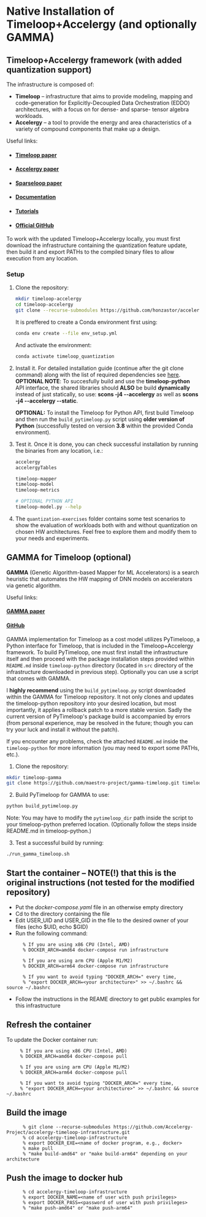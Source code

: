 # Native Installation of Timeloop+Accelergy (and optionally GAMMA)

## Timeloop+Accelergy framework (with added quantization support)
The infrastructure is composed of:
* **Timeloop** – infrastructure that aims to provide modeling, mapping and code-generation for Explicitly-Decoupled Data Orchestration (EDDO) architectures, with a focus on for dense- and sparse- tensor algebra workloads.
* **Accelergy** – a tool to provide the energy and area characteristics of a variety of compound components that make up a design.

Useful links:
* #### [Timeloop paper](https://ieeexplore.ieee.org/document/8695666)
* #### [Accelergy paper](https://ieeexplore.ieee.org/document/8942149)
* #### [Sparseloop paper](https://ieeexplore.ieee.org/document/9923807)
* #### [Documentation](https://timeloop.csail.mit.edu/)
* #### [Tutorials](https://accelergy.mit.edu/tutorial.html) 
* #### [Official GitHub](https://github.com/Accelergy-Project/accelergy-timeloop-infrastructure)

To work with the updated Timeloop+Accelergy locally, you must first download the infrastructure containing the quantization feature update, then build it and export PATHs to the compiled binary files to allow execution from any location.

### Setup
1. Clone the repository:
	```bash
	mkdir timeloop-accelergy
	cd timeloop-accelergy
	git clone --recurse-submodules https://github.com/honzastor/accelergy-timeloop-infrastructure-quantization-feature.git
	```

	It is preffered to create a Conda environment first using:

	```bash
	conda env create --file env_setup.yml
	```

	And activate the environment:
	```bash
	conda activate timeloop_quantization
	```

2. Install it. For detailed installation guide (continue after the git clone command) along with the list of required dependencies see [here](https://accelergy.mit.edu/infra_instructions.html).  **OPTIONAL NOTE**: To succesfully build and use the **timeloop-python** API interface, the shared libraries should **ALSO** be build **dynamically** instead of just statically, so use: **scons -j4 --accelergy** as well as **scons -j4 --accelergy --static**.

	**OPTIONAL:** To install the Timeloop for Python API, first build Timeloop and then run the `build_pytimeloop.py` script using **older version of Python** (successfully tested on version **3.8** within the provided Conda environment).

3. Test it. Once it is done, you can check successful installation by running the binaries from any location, i.e.:
	```bash
	accelergy
	accelergyTables

	timeloop-mapper
	timeloop-model
	timeloop-metrics

	# OPTIONAL PYTHON API
	timeloop-model.py --help
	```

4. The `quantization-exercises` folder contains some test scenarios to show the evaluation of workloads both with and without quantization on chosen HW architectures. Feel free to explore them and modify them to your needs and experiments.

## GAMMA for Timeloop (optional)

**GAMMA** (Genetic Algorithm-based Mapper for ML Accelerators) is a search heuristic that automates the HW mapping of DNN models on accelerators via genetic algorithm.

Useful links:
#### [GAMMA paper](https://ieeexplore.ieee.org/document/9256431)
#### [GitHub](https://github.com/maestro-project/gamma-timeloop.git)

GAMMA implementation for Timeloop as a cost model utilizes PyTimeloop, a Python interface for Timeloop, that is included in the Timeloop+Accelergy framework. To build PyTimeloop, one must first install the infrastructure itself and then proceed with the package installation steps provided within `README.md` inside `timeloop-python` directory (located in `src` directory of the infrastructure downloaded in previous step). Optionally you can use a script that comes with GAMMA.

I **highly recommend** using the `build_pytimeloop.py` script downloaded within the GAMMA for Timeloop repository. It not only clones and updates the timeloop-python repository into your desired location, but most importantly, it applies a rollback patch to a more stable version. Sadly the current version of PyTimeloop's package build is accompanied by errors (from personal experience, may be resolved in the future; though you can try your luck and install it without the patch).

If you encounter any problems, check the attached `README.md` inside the `timeloop-python` for more information (you may need to export some PATHs, etc.).

1. Clone the repository:
```bash
mkdir timeloop-gamma 
git clone https://github.com/maestro-project/gamma-timeloop.git timeloop-gamma
```

2.  Build PyTimeloop for GAMMA to use:
```bash
python build_pytimeloop.py
```
Note: You may have to modify the `pytimeloop_dir` path inside the script to your timeloop-python preferred location.
(Optionally follow the steps inside README.md in timeloop-python.)

3. Test a successful build by running:
```bash
./run_gamma_timeloop.sh
```

Start the container – NOTE(!) that this is the original instructions (not tested for the modified repository)
--------------------------------------------------------------------

- Put the *docker-compose.yaml* file in an otherwise empty directory
- Cd to the directory containing the file
- Edit USER_UID and USER_GID in the file to the desired owner of your files (echo $UID, echo $GID)
- Run the following command:
```
      % If you are using x86 CPU (Intel, AMD)
      % DOCKER_ARCH=amd64 docker-compose run infrastructure 

      % If you are using arm CPU (Apple M1/M2)
      % DOCKER_ARCH=arm64 docker-compose run infrastructure 

      % If you want to avoid typing "DOCKER_ARCH=" every time,
      % "export DOCKER_ARCH=<your architecture>" >> ~/.bashrc && source ~/.bashrc
```
- Follow the instructions in the REAME directory to get public examples for this infrastructure


Refresh the container
----------------------

To update the Docker container run:

```
     % If you are using x86 CPU (Intel, AMD)
     % DOCKER_ARCH=amd64 docker-compose pull 

     % If you are using arm CPU (Apple M1/M2)
     % DOCKER_ARCH=arm64 docker-compose pull

     % If you want to avoid typing "DOCKER_ARCH=" every time,
     % "export DOCKER_ARCH=<your architecture>" >> ~/.bashrc && source ~/.bashrc
````

Build the image
---------------

```
      % git clone --recurse-submodules https://github.com/Accelergy-Project/accelergy-timeloop-infrastructure.git
      % cd accelergy-timeloop-infrastructure
      % export DOCKER_EXE=<name of docker program, e.g., docker>
      % make pull
      % "make build-amd64" or "make build-arm64" depending on your architecture
```

Push the image to docker hub
----------------------------

```
      % cd accelergy-timeloop-infrastructure
      % export DOCKER_NAME=<name of user with push privileges>
      % export DOCKER_PASS=<password of user with push privileges>
      % "make push-amd64" or "make push-arm64"
```
